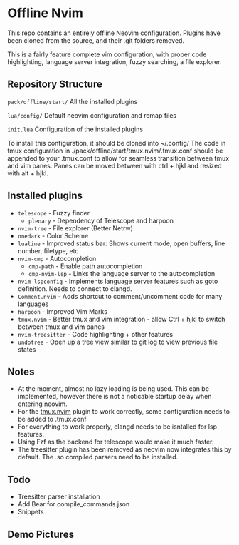 # Offline Nvim
This repo contains an entirely offline Neovim configuration. Plugins have been cloned from the source, and their .git folders removed.

This is a fairly feature complete vim configuration, with proper code highlighting, language server integration, fuzzy searching, a file explorer.

## Repository Structure 
`pack/offline/start/` All the installed plugins

`lua/config/` Default neovim configuration and remap files

`init.lua` Configuration of the installed plugins

To install this configuration, it should be cloned into ~/.config/
The code in tmux configuration in ./pack/offline/start/tmux.nvim/.tmux.conf should be appended to your .tmux.conf to allow for seamless transition between tmux and vim panes. Panes can be moved between with ctrl + hjkl and resized with alt + hjkl.

## Installed plugins

- `telescope` - Fuzzy finder 
    - `plenary` - Dependency of Telescope and harpoon
- `nvim-tree` - File explorer (Better Netrw)
- `onedark` - Color Scheme
- `lualine` - Improved status bar: Shows current mode, open buffers, line number, filetype, etc
- `nvim-cmp` - Autocompletion
  - `cmp-path` - Enable path autocompletion
  - `cmp-nvim-lsp` - Links the language server to the autocompletion
- `nvim-lspconfig` - Implements language server features such as goto definition. Needs to connect to clangd.
- `Comment.nvim` - Adds shortcut to comment/uncomment code for many languages
- `harpoon` - Improved Vim Marks 
- `tmux.nvim` - Better tmux and vim integration - allow Ctrl + hjkl to switch between tmux and vim panes
- `nvim-treesitter` - Code highlighting + other features
- `undotree` - Open up a tree view similar to git log to view previous file states

## Notes
- At the moment, almost no lazy loading is being used. This can be implemented, however there is not a noticable startup delay when entering neovim.
- For the [tmux.nvim](https://github.com/aserowy/tmux.nvim) plugin to work correctly, some configuration needs to be added to .tmux.conf
- For everything to work properly, clangd needs to be isntalled for lsp features.
- Using Fzf as the backend for telescope would make it much faster.
- The treesitter plugin has been removed as neovim now integrates this by default. The .so compiled parsers need to be installed.

## Todo
- Treesitter parser installation
- Add Bear for compile_commands.json
- Snippets

## Demo Pictures
